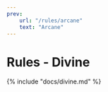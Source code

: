 ```yaml
---
prev:
    url: "/rules/arcane"
    text: "Arcane"
---
```


# Rules - Divine

{% include "docs/divine.md" %}